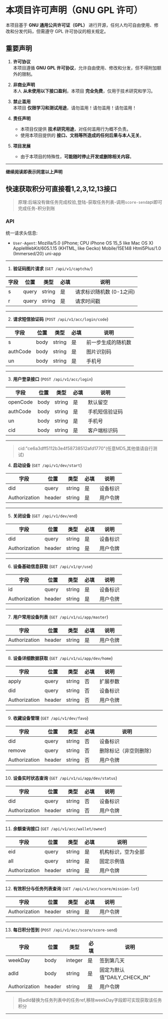 # 本项目许可声明（GNU GPL 许可）

本项目基于 **GNU 通用公共许可证（GPL）** 进行开源，任何人均可自由使用、修改和分发代码，但需遵守 GPL 许可协议的相关规定。

## 重要声明

1. **许可协议**  
   本项目遵循 **GNU GPL 许可协议**，允许自由使用、修改和分发，但不得附加额外的限制。

2. **非商业声明**  
   本人 **从未使用以下接口盈利**，本项目 **完全免费**，仅用于技术研究和学习。

3. **禁止滥用**  
   本项目 **仅限学习和测试用途**，请勿滥用！请勿滥用！请勿滥用！

4. **责任声明**
    - 本项目仅提供 **技术研究用途**，对任何滥用行为概不负责。
    - 使用本项目提供的 **接口、文档等所造成的任何后果与本人无关**。

5. **项目发展**
    - 由于本项目的特殊性，**可能随时停止开发或删除相关内容**。

---

**继续阅读即表示同意以上声明**

## 快速获取积分可直接看1,2,3,12,13接口

> 原理:后端没有做任务完成校验,登陆-获取任务列表-调用`score-send`api即可完成任务-积分到账

### API

统一请求头信息:

- `User-Agent`: Mozilla/5.0 (iPhone; CPU iPhone OS 15_5 like Mac OS X) AppleWebKit/605.1.15 (KHTML, like Gecko)
  Mobile/15E148 Html5Plus/1.0 (Immersed/20) uni-app

---

1. **验证码图片请求** (`GET /api/v1/captcha/`)

| 字段 | 位置    | 类型     | 必填 | 说明              |
|----|-------|--------|----|-----------------|
| s  | query | string | 是  | 请求标识随机数 (0-1之间) |
| r  | query | string | 是  | 请求时间戳           |

---

2. **请求短信验证码** (`POST /api/v1/acc/login/code`)

| 字段       | 位置   | 类型     | 必填 | 说明        |
|----------|------|--------|----|-----------|
| s        | body | string | 是  | 前一步生成的随机数 |
| authCode | body | string | 是  | 图片识别码     |
| un       | body | string | 是  | 手机号       |

---

3. **用户登录接口** (`POST /api/v1/acc/login`)

| 字段       | 位置   | 类型     | 必填 | 说明      |
|----------|------|--------|----|---------|
| openCode | body | string | 是  | 默认留空    |
| authCode | body | string | 是  | 手机短信验证码 |
| un       | body | string | 是  | 手机号     |
| cid      | body | string | 是  | 客户端标识码  |

---
> cid:"ce6a3dff5112b3e4f58738512afd1770"(任意MD5,其他值请自行测试)

4. **启动设备** (`GET /api/v1/dev/start`)

| 字段            | 位置     | 类型     | 必填 | 说明   |
|---------------|--------|--------|----|------|
| did           | query  | string | 是  | 设备标识 |
| Authorization | header | string | 是  | 用户令牌 |

---

5. **关闭设备** (`GET /api/v1/dev/end`)

| 字段            | 位置     | 类型     | 必填 | 说明   |
|---------------|--------|--------|----|------|
| did           | query  | string | 是  | 设备标识 |
| Authorization | header | string | 是  | 用户令牌 |

---

6. **设备基础信息获取** (`GET /api/v1/qr/use`)

| 字段            | 位置     | 类型     | 必填 | 说明   |
|---------------|--------|--------|----|------|
| id            | query  | string | 是  | 设备标识 |
| Authorization | header | string | 是  | 用户令牌 |

---

7. **用户常用设备列表** (`GET /api/v1/ui/app/master`)

| 字段            | 位置     | 类型     | 必填 | 说明   |
|---------------|--------|--------|----|------|
| Authorization | header | string | 是  | 用户令牌 |

---

8. **设备详细数据获取** (`GET /api/v1/ui/app/dev/home`)

| 字段            | 位置     | 类型     | 必填 | 说明   |
|---------------|--------|--------|----|------|
| apply         | query  | string | 否  | 扩展参数 |
| did           | query  | string | 否  | 设备标识 |
| Authorization | header | string | 否  | 用户令牌 |

---

9. **收藏设备管理** (`GET /api/v1/dev/favo`)

| 字段            | 位置     | 类型     | 必填 | 说明          |
|---------------|--------|--------|----|-------------|
| did           | query  | string | 否  | 设备标识        |
| remove        | query  | string | 否  | 删除标记（非空则删除） |
| Authorization | header | string | 否  | 用户令牌        |

---

10. **设备实时状态查询** (`GET /api/v1/ui/app/dev/status`)

| 字段            | 位置     | 类型     | 必填 | 说明   |
|---------------|--------|--------|----|------|
| did           | query  | string | 否  | 设备标识 |
| Authorization | header | string | 否  | 用户令牌 |

---

11. **余额查询接口** (`GET /api/v1/acc/wallet/owner`)

| 字段            | 位置     | 类型     | 必填 | 说明        |
|---------------|--------|--------|----|-----------|
| eid           | query  | string | 是  | 机构标识，空为全部 |
| all           | query  | string | 是  | 固定示例值     |
| Authorization | header | string | 是  | 用户令牌      |

---

12. **有效积分与任务列表查询** (`GET /api/v1/acc/score/mission-lst`)

| 字段            | 位置     | 类型     | 必填 | 说明   |
|---------------|--------|--------|----|------|
| Authorization | header | string | 是  | 用户令牌 |

---

13. **每日积分签到** (`POST /api/v1/acc/score/score-send`)

| 字段            | 位置     | 类型      | 必填 | 说明                     |
|---------------|--------|---------|----|------------------------|
| weekDay       | body   | integer | 是  | 签到第几天                  |
| adId          | body   | string  | 是  | 固定为默认值"DAILY_CHECK_IN" |
| Authorization | header | string  | 是  | 用户令牌                   |

> 将adId替换为任务列表中的任务ref,移除weekDay字段即可实现获取该任务积分

---
